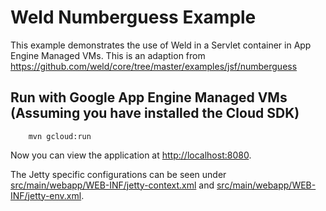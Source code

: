 Weld Numberguess Example
========================

This example demonstrates the use of Weld in a Servlet container in App Engine Managed VMs. 
This is an adaption from <https://github.com/weld/core/tree/master/examples/jsf/numberguess>

Run  with Google App Engine Managed VMs (Assuming you have installed the Cloud SDK)
--------------------

        mvn gcloud:run

Now you can view the application at <http://localhost:8080>.

The Jetty specific configurations can be seen under [src/main/webapp/WEB-INF/jetty-context.xml](src/main/webapp/WEB-INF/jetty-context.xml)
 and [src/main/webapp/WEB-INF/jetty-env.xml](src/main/webapp/WEB-INF/jetty-env.xml).
